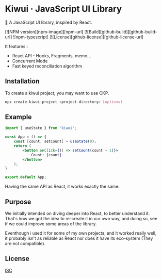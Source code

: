 # Kiwui &middot; JavaScript UI Library

🥝 A JavaScript UI library, inspired by React.

[![NPM version][npm-image]][npm-url]
[![Build][github-build]][github-build-url]
![npm-typescript]
[![License][github-license]][github-license-url]

It features :

- React API - Hooks, Fragments, memo...
- Concurrent Mode
- Fast keyed reconciliation algorithm

## Installation

To create a kiwui project, you may want to use CKP.

```bash
npx create-kiwui-project <project-directory> [options]
```

## Example

```jsx
import { useState } from 'kiwui';

const App = () => {
    const [count, setCount] = useState(0);
    return (
        <button onClick={() => setCount(count + 1)}>
            Count: {count}
        </button>
    );
}

export default App;
```

Having the same API as React, it works exactly the same.

## Purpose

We initially intended on diving deeper into React, to better understand it.
That's how we got the idea to re-create it in our own way, and doing so, see if we could improve some areas of the library.

Eventhough i used it for some of my own projects, and it worked really well, it probably isn't as reliable as React nor does it have its eco-system (They are not compatible).

## License

[ISC](./LICENSE)